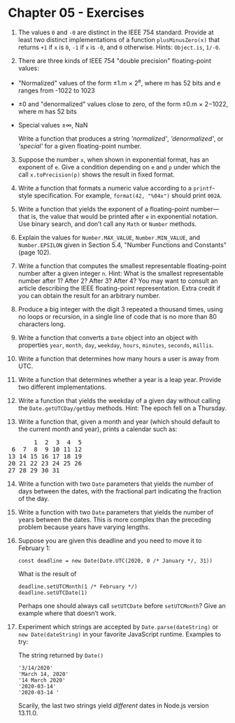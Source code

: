 # Chapter 05 - Exercises

1. The values ``0`` and ``-0`` are distinct in the IEEE 754 standard. Provide 
at least two distinct implementations of a function ``plusMinusZero(x)`` that
returns ``+1`` if ``x`` is ``0``, ``-1`` if ``x`` is ``-0``, and ``0``
otherwise. Hints: ``Object.is``, ``1/-0``.


2. There are three kinds of IEEE 754 "double precision" floating-point values:

* "Normalized" values of the form ±1.m × 2<sup>e</sup>, where m has 52 bits 
and e ranges from -1022 to 1023
* ±0 and "denormalized" values close to zero, of the form ±0.m × 2−1022, where
m has 52 bits
* Special values ±∞, NaN

    Write a function that produces a string *'normalized'*, *'denormalized'*,
    or *'special'* for a given floating-point number.


3. Suppose the number ``x``, when shown in exponential format, has an exponent
of ``e``. Give a condition depending on ``e`` and ``p`` under which the call
``x.toPrecision(p)`` shows the result in fixed format.


4. Write a function that formats a numeric value according to a 
``printf``-style specification. For example, ``format(42, "%04x")`` should
print ``002A``.


5. Write a function that yields the exponent of a floating-point number—that
is, the value that would be printed after ``e`` in exponential notation. Use
binary search, and don’t call any ``Math`` or ``Number`` methods.


6. Explain the values for ``Number.MAX_VALUE``, ``Number.MIN_VALUE``, and 
``Number.EPSILON`` given in Section 5.4, "Number Functions and Constants"
(page 102).


7. Write a function that computes the smallest representable floating-point
number after a given integer ``n``. Hint: What is the smallest representable
number after 1? After 2? After 3? After 4? You may want to consult an
article describing the IEEE floating-point representation. Extra credit if
you can obtain the result for an arbitrary number.


8. Produce a big integer with the digit 3 repeated a thousand times, using 
no loops or recursion, in a single line of code that is no more than 80 
characters long.


9. Write a function that converts a ``Date`` object into an object with 
properties ``year``, ``month``, ``day``, ``weekday``, ``hours``, ``minutes``,
``seconds``, ``millis``.


10. Write a function that determines how many hours a user is away from UTC.


11. Write a function that determines whether a year is a leap year. Provide
two different implementations.


12. Write a function that yields the weekday of a given day without calling
the ``Date.getUTCDay/getDay`` methods. Hint: The epoch fell on a Thursday.


13. Write a function that, given a month and year (which should default to
the current month and year), prints a calendar such as:
<pre>
       1  2  3  4  5
 6  7  8  9 10 11 12
13 14 15 16 17 18 19
20 21 22 23 24 25 26
27 28 29 30 31
</pre>


14. Write a function with two ``Date`` parameters that yields the number of
days between the dates, with the fractional part indicating the fraction of
the day.


15. Write a function with two ``Date`` parameters that yields the number of
years between the dates. This is more complex than the preceding problem
because years have varying lengths.


16. Suppose you are given this deadline and you need to move it to February 1:
    ```
    const deadline = new Date(Date.UTC(2020, 0 /* January */, 31))
    ```
    What is the result of
    ```
    deadline.setUTCMonth(1 /* February */)
    deadline.setUTCDate(1)
    ```
    Perhaps one should always call ``setUTCDate`` before ``setUTCMonth``? Give
    an example where that doesn’t work.


17. Experiment which strings are accepted by ``Date.parse(dateString)`` or 
``new Date(dateString)`` in your favorite JavaScript runtime. Examples to try:

    The string returned by ``Date()``
    ```
    '3/14/2020'
    'March 14, 2020'
    '14 March 2020'
    '2020-03-14'
    '2020-03-14 '
    ```
    Scarily, the last two strings yield *different* dates in Node.js version 13.11.0.
